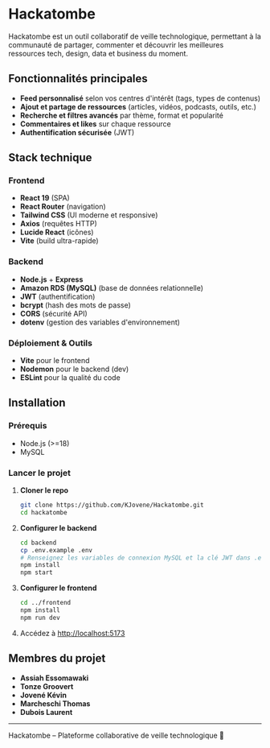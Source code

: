 # Hackatombe

Hackatombe est un outil collaboratif de veille technologique, permettant à la communauté de partager, commenter et découvrir les meilleures ressources tech, design, data et business du moment.

## Fonctionnalités principales

- **Feed personnalisé** selon vos centres d'intérêt (tags, types de contenus)
- **Ajout et partage de ressources** (articles, vidéos, podcasts, outils, etc.)
- **Recherche et filtres avancés** par thème, format et popularité
- **Commentaires et likes** sur chaque ressource
- **Authentification sécurisée** (JWT)

## Stack technique

### Frontend

- **React 19** (SPA)
- **React Router** (navigation)
- **Tailwind CSS** (UI moderne et responsive)
- **Axios** (requêtes HTTP)
- **Lucide React** (icônes)
- **Vite** (build ultra-rapide)

### Backend

- **Node.js** + **Express**
- **Amazon RDS (MySQL)** (base de données relationnelle)
- **JWT** (authentification)
- **bcrypt** (hash des mots de passe)
- **CORS** (sécurité API)
- **dotenv** (gestion des variables d'environnement)

### Déploiement & Outils

- **Vite** pour le frontend
- **Nodemon** pour le backend (dev)
- **ESLint** pour la qualité du code

## Installation

### Prérequis

- Node.js (>=18)
- MySQL

### Lancer le projet

1. **Cloner le repo**
   ```bash
   git clone https://github.com/KJovene/Hackatombe.git
   cd hackatombe
   ```

2. **Configurer le backend**
   ```bash
   cd backend
   cp .env.example .env
   # Renseignez les variables de connexion MySQL et la clé JWT dans .env
   npm install
   npm start
   ```

3. **Configurer le frontend**
   ```bash
   cd ../frontend
   npm install
   npm run dev
   ```

4. Accédez à [http://localhost:5173](http://localhost:5173)

## Membres du projet

- **Assiah Essomawaki**
- **Tonze Groovert**
- **Jovené Kévin**
- **Marcheschi Thomas**
- **Dubois Laurent**

---

Hackatombe – Plateforme collaborative de veille technologique 🚀

